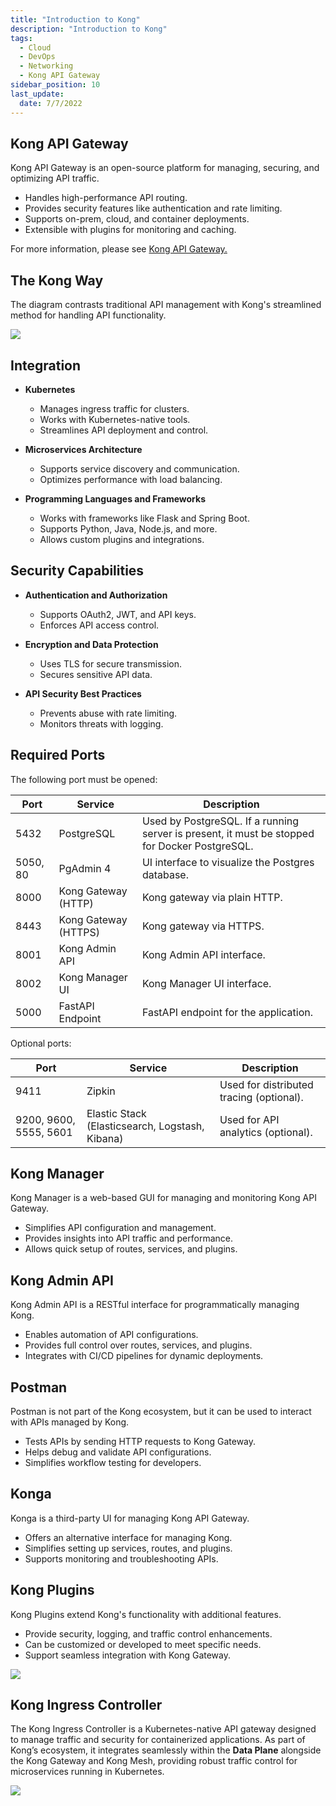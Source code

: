 ```yaml
---
title: "Introduction to Kong"
description: "Introduction to Kong"
tags: 
  - Cloud
  - DevOps
  - Networking 
  - Kong API Gateway
sidebar_position: 10
last_update:
  date: 7/7/2022
---
```



## Kong API Gateway  

Kong API Gateway is an open-source platform for managing, securing, and optimizing API traffic.  

- Handles high-performance API routing.  
- Provides security features like authentication and rate limiting.  
- Supports on-prem, cloud, and container deployments.  
- Extensible with plugins for monitoring and caching.  

For more information, please see [Kong API Gateway.](https://konghq.com/)

## The Kong Way 

The diagram contrasts traditional API management with Kong's streamlined method for handling API functionality.  

<div class='img-center'>

![](/img/docs/11172024-the-kong-way-2.png)

</div>

<!-- 
- **The Redundant Old Way**
    - Duplicates common functionality across services.  
    - Monolithic systems are hard to maintain.  
    - Scaling impacts other services.  
    - Productivity is constrained.  

- **The Kong Way**
    - Centralizes common functionality.  
    - Enables scalable, distributed architectures.  
    - Expands easily from a single control point.  
    - Lets developers focus on products while Kong handles APIs.  -->


## Integration 

- **Kubernetes**  
    - Manages ingress traffic for clusters.  
    - Works with Kubernetes-native tools.  
    - Streamlines API deployment and control.  

- **Microservices Architecture**  
    - Supports service discovery and communication.  
    - Optimizes performance with load balancing.  

- **Programming Languages and Frameworks**  
    - Works with frameworks like Flask and Spring Boot.  
    - Supports Python, Java, Node.js, and more.  
    - Allows custom plugins and integrations.  

## Security Capabilities  

- **Authentication and Authorization**  
    - Supports OAuth2, JWT, and API keys.  
    - Enforces API access control.  

- **Encryption and Data Protection**  
    - Uses TLS for secure transmission.  
    - Secures sensitive API data.  

- **API Security Best Practices**  
    - Prevents abuse with rate limiting.  
    - Monitors threats with logging.  

## Required Ports

The following port must be opened:

| **Port** | **Service**           | **Description**                                                                 |
|----------|-----------------------|---------------------------------------------------------------------------------|
| 5432     | PostgreSQL            | Used by PostgreSQL. If a running server is present, it must be stopped for Docker PostgreSQL. |
| 5050, 80 | PgAdmin 4             | UI interface to visualize the Postgres database.                                |
| 8000     | Kong Gateway (HTTP)   | Kong gateway via plain HTTP.                                                    |
| 8443     | Kong Gateway (HTTPS)  | Kong gateway via HTTPS.                                                        |
| 8001     | Kong Admin API        | Kong Admin API interface.                                                       |
| 8002     | Kong Manager UI       | Kong Manager UI interface.                                                      |
| 5000     | FastAPI Endpoint      | FastAPI endpoint for the application.                                           |


Optional ports:

| **Port** | **Service**                  | **Description**                                                            |
|----------|------------------------------|----------------------------------------------------------------------------|
| 9411     | Zipkin                        | Used for distributed tracing (optional).                       |
| 9200, 9600, 5555, 5601 | Elastic Stack (Elasticsearch, Logstash, Kibana) | Used for API analytics (optional). |


## Kong Manager 

Kong Manager is a web-based GUI for managing and monitoring Kong API Gateway.  

- Simplifies API configuration and management.  
- Provides insights into API traffic and performance.  
- Allows quick setup of routes, services, and plugins.  


## Kong Admin API 

Kong Admin API is a RESTful interface for programmatically managing Kong.  

- Enables automation of API configurations.  
- Provides full control over routes, services, and plugins.  
- Integrates with CI/CD pipelines for dynamic deployments.  


## Postman 

Postman is not part of the Kong ecosystem, but it can be used to interact with APIs managed by Kong.  

- Tests APIs by sending HTTP requests to Kong Gateway.  
- Helps debug and validate API configurations.  
- Simplifies workflow testing for developers. 

## Konga

Konga is a third-party UI for managing Kong API Gateway.  

- Offers an alternative interface for managing Kong.  
- Simplifies setting up services, routes, and plugins.  
- Supports monitoring and troubleshooting APIs. 

## Kong Plugins 

Kong Plugins extend Kong's functionality with additional features.  

- Provide security, logging, and traffic control enhancements.  
- Can be customized or developed to meet specific needs.  
- Support seamless integration with Kong Gateway.  

<div class='img-center'>

![](/img/docs/11172024-kong-pluginss.png)

</div>


## Kong Ingress Controller 

The Kong Ingress Controller is a Kubernetes-native API gateway designed to manage traffic and security for containerized applications. As part of Kong’s ecosystem, it integrates seamlessly within the **Data Plane** alongside the Kong Gateway and Kong Mesh, providing robust traffic control for microservices running in Kubernetes. 

![](/img/docs/11172024-kong-ingress-controller.png)